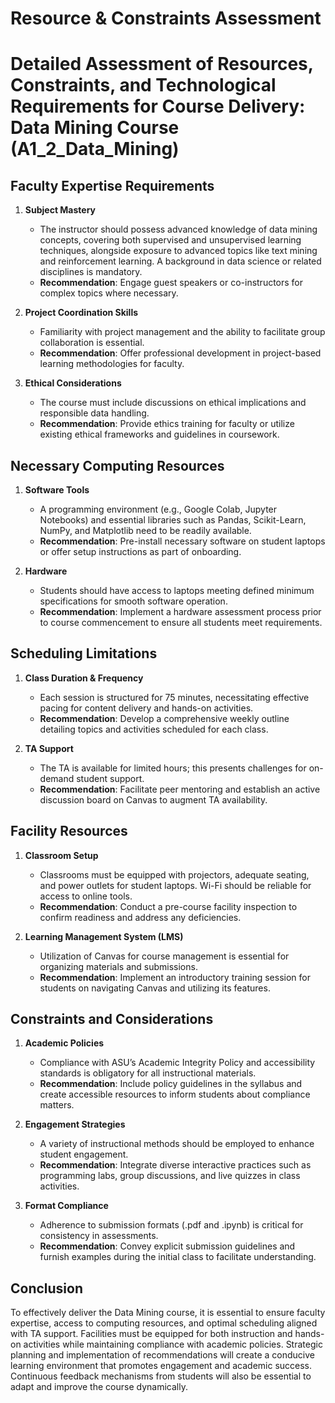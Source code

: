Resource & Constraints Assessment
=================================

# Detailed Assessment of Resources, Constraints, and Technological Requirements for Course Delivery: Data Mining Course (A1_2_Data_Mining)

## Faculty Expertise Requirements
1. **Subject Mastery**
   - The instructor should possess advanced knowledge of data mining concepts, covering both supervised and unsupervised learning techniques, alongside exposure to advanced topics like text mining and reinforcement learning. A background in data science or related disciplines is mandatory.
   - **Recommendation**: Engage guest speakers or co-instructors for complex topics where necessary.

2. **Project Coordination Skills**
   - Familiarity with project management and the ability to facilitate group collaboration is essential.
   - **Recommendation**: Offer professional development in project-based learning methodologies for faculty.

3. **Ethical Considerations**
   - The course must include discussions on ethical implications and responsible data handling.
   - **Recommendation**: Provide ethics training for faculty or utilize existing ethical frameworks and guidelines in coursework.

## Necessary Computing Resources
1. **Software Tools**
   - A programming environment (e.g., Google Colab, Jupyter Notebooks) and essential libraries such as Pandas, Scikit-Learn, NumPy, and Matplotlib need to be readily available.
   - **Recommendation**: Pre-install necessary software on student laptops or offer setup instructions as part of onboarding.

2. **Hardware**
   - Students should have access to laptops meeting defined minimum specifications for smooth software operation.
   - **Recommendation**: Implement a hardware assessment process prior to course commencement to ensure all students meet requirements.

## Scheduling Limitations
1. **Class Duration & Frequency**
   - Each session is structured for 75 minutes, necessitating effective pacing for content delivery and hands-on activities.
   - **Recommendation**: Develop a comprehensive weekly outline detailing topics and activities scheduled for each class.

2. **TA Support**
   - The TA is available for limited hours; this presents challenges for on-demand student support.
   - **Recommendation**: Facilitate peer mentoring and establish an active discussion board on Canvas to augment TA availability.

## Facility Resources
1. **Classroom Setup**
   - Classrooms must be equipped with projectors, adequate seating, and power outlets for student laptops. Wi-Fi should be reliable for access to online tools.
   - **Recommendation**: Conduct a pre-course facility inspection to confirm readiness and address any deficiencies.

2. **Learning Management System (LMS)**
   - Utilization of Canvas for course management is essential for organizing materials and submissions.
   - **Recommendation**: Implement an introductory training session for students on navigating Canvas and utilizing its features.

## Constraints and Considerations
1. **Academic Policies**
   - Compliance with ASU’s Academic Integrity Policy and accessibility standards is obligatory for all instructional materials.
   - **Recommendation**: Include policy guidelines in the syllabus and create accessible resources to inform students about compliance matters.

2. **Engagement Strategies**
   - A variety of instructional methods should be employed to enhance student engagement.
   - **Recommendation**: Integrate diverse interactive practices such as programming labs, group discussions, and live quizzes in class activities.

3. **Format Compliance**
   - Adherence to submission formats (.pdf and .ipynb) is critical for consistency in assessments.
   - **Recommendation**: Convey explicit submission guidelines and furnish examples during the initial class to facilitate understanding.

## Conclusion
To effectively deliver the Data Mining course, it is essential to ensure faculty expertise, access to computing resources, and optimal scheduling aligned with TA support. Facilities must be equipped for both instruction and hands-on activities while maintaining compliance with academic policies. Strategic planning and implementation of recommendations will create a conducive learning environment that promotes engagement and academic success. Continuous feedback mechanisms from students will also be essential to adapt and improve the course dynamically.